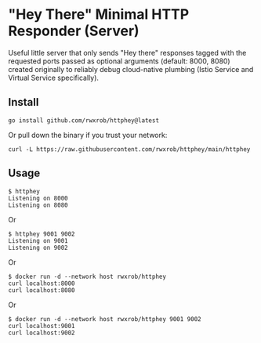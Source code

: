 # "Hey There" Minimal HTTP Responder (Server)

Useful little server that only sends "Hey there" responses tagged with
the requested ports passed as optional arguments (default: 8000, 8080)
created originally to reliably debug cloud-native plumbing (Istio
Service and Virtual Service specifically). 

## Install

```
go install github.com/rwxrob/httphey@latest
```

Or pull down the binary if you trust your network:

```
curl -L https://raw.githubusercontent.com/rwxrob/httphey/main/httphey
```

## Usage

```
$ httphey
Listening on 8000
Listening on 8080
```

Or

```
$ httphey 9001 9002
Listening on 9001
Listening on 9002
```

Or

```
$ docker run -d --network host rwxrob/httphey
curl localhost:8000
curl localhost:8080
```

Or

```
$ docker run -d --network host rwxrob/httphey 9001 9002
curl localhost:9001
curl localhost:9002
```
